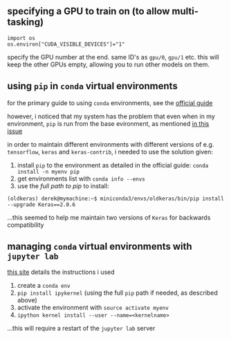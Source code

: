## specifying a GPU to train on (to allow multi-tasking)

```
import os
os.environ["CUDA_VISIBLE_DEVICES"]="1"
```

specify the GPU number at the end. same ID's as `gpu/0`, `gpu/1` etc. this will keep the other GPUs empty, allowing you to run other models on them.

## using `pip` in `conda` virtual environments

for the primary guide to using `conda` environments, see the [official guide](https://conda.io/docs/user-guide/tasks/manage-environments.html)

however, i noticed that my system has the problem that even when in my environment, `pip` is run from the base evironment, as mentioned [in this issue](https://github.com/ContinuumIO/anaconda-issues/issues/1429)

in order to maintain different environments with different versions of e.g. `tensorflow`, `keras` and `keras-contrib`, i needed to use the solution given:

1. install `pip` to the environment as detailed in the official guide: `conda install -n myenv pip`  
2. get environments list with `conda info --envs`  
3. use the _full path to pip_ to install:  

`(oldkeras) derek@mymachine:~$ miniconda3/envs/oldkeras/bin/pip install --upgrade Keras==2.0.6`

...this seemed to help me maintain two versions of `Keras` for backwards compatibility

## managing `conda` virtual environments with `jupyter lab`

[this site](http://anbasile.github.io/programming/2017/06/25/jupyter-venv/) details the instructions i used

1. create a `conda env`
2. `pip install ipykernel` (using the full `pip` path if needed, as described above)
3. activate the environment with `source activate myenv`
4. `ipython kernel install --user --name=<kernelname>`

...this will require a restart of the `jupyter lab` server

